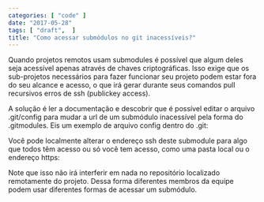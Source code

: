 ```yaml
---
categories: [ "code" ]
date: "2017-05-28"
tags: [ "draft",  ]
title: "Como acessar submódulos no git inacessíveis?"
---
```

Quando projetos remotos usam submodules é possível que algum deles seja acessível apenas através de chaves criptográficas. Isso exige que os sub-projetos necessários para fazer funcionar seu projeto podem estar fora do seu alcance e acesso, o que irá gerar durante seus comandos pull recursivos erros de ssh (publickey access).

A solução é ler a documentação e descobrir que é possível editar o arquivo .git/config para mudar a url de um submódulo inacessível pela forma do .gitmodules. Eis um exemplo de arquivo config dentro do .git:


Você pode localmente alterar o endereço ssh deste submodule para algo que todos têm acesso ou só você tem acesso, como uma pasta local ou o endereço https:


Note que isso não irá interferir em nada no repositório localizado remotamente do projeto. Dessa forma diferentes membros da equipe podem usar diferentes formas de acessar um submódulo.
